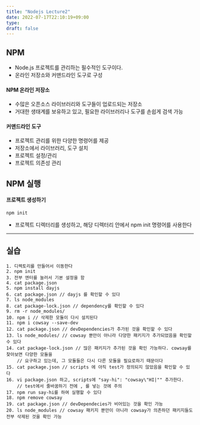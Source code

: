 ```yaml
---
title: "Nodejs Lecture2"
date: 2022-07-17T22:10:19+09:00
type: 
draft: false
---
```


## NPM
* Node.js 프로젝트를 관리하는 필수적인 도구이다. 
* 온라인 저장소와 커맨드라인 도구로 구성
#### NPM 온라인 저장소
* 수많은 오픈소스 라이브러리와 도구들이 업로드되는 저장소
* 거대한 생태계를 보유하고 있고, 필요한 라이브러리나 도구를 손쉽게 검색 가능
#### 커맨드라인 도구
* 프로젝트 관리를 위한 다양한 명령어를 제공
* 저장소에서 라이브러리, 도구 설치
* 프로젝트 설정/관리
* 프로젝트 의존성 관리

## NPM 실행
#### 프로젝트 생성하기
```JS
npm init
```
* 프로젝트 디렉터리를 생성하고, 해당 디렉터리 안에서 npm init 명령어를 사용한다

---

## 실습
```JS
1. 디렉토리를 만들어서 이동한다
2. npm init 
3. 전부 엔터를 눌러서 기본 설정을 함
4. cat package.json
5. npm install dayjs
6. cat package.json // dayjs 를 확인할 수 있다
7. ls node_modules
8. cat package-lock.json // dependency를 확인할 수 있다
9. rm -r node_modules/
10. npm i // 삭제한 모듈이 다시 설치된다
11. npm i cowsay --save-dev
12. cat package.json // devDependencies가 추가된 것을 확인할 수 있다
13. ls node_modules/ // cowsay 뿐만이 아니라 다양한 패키지가 추가되었음을 확인할 수 있다
14. cat package-lock.json // 많은 패키지가 추가된 것을 확인 가능하다. cowsay를 찾아보면 다양한 모듈을 
    // 요구하고 있는데, 그 모듈들은 다시 다른 모듈을 필요로하기 때문이다
15. cat package.json // scripts 에 아직 test가 정의되지 않았음을 확인할 수 있다
16. vi package.json 하고, scripts에 "say-hi": "cowsay\"HI|"" 추가한다.
    // test에서 줄바꿈하기 전에 , 를 넣는 것에 주의
17. npm run say-hi를 하여 실행할 수 있다
18. npm remove cowsay
19. cat package.json // devDependecies가 비어있는 것을 확인 가능
20. ls node_modules // cowsay 패키지 뿐만이 아니라 cowsay가 의존하던 패키지들도 전부 삭제된 것을 확인 가능
```